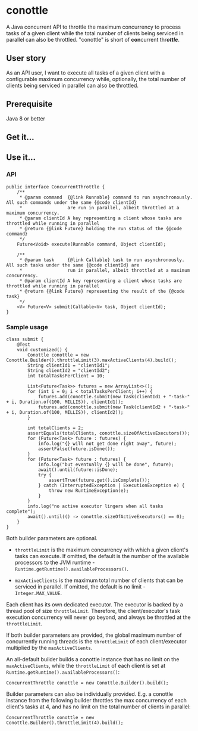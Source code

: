 # conottle

A Java concurrent API to throttle the maximum concurrency to process tasks of a given client while the total number of
clients being serviced in parallel can also be throttled. "conottle" is short of **con**current thr***ottle***.

## User story

As an API user, I want to execute all tasks of a given client with a configurable maximum concurrency while, optionally,
the total number of clients being serviced in parallel can also be throttled.

## Prerequisite

Java 8 or better

## Get it...

## Use it...

### API

```aidl
public interface ConcurrentThrottle {
    /**
     * @param command  {@link Runnable} command to run asynchronously. All such commands under the same {@code clientId}
     *                 are run in parallel, albeit throttled at a maximum concurrency.
     * @param clientId A key representing a client whose tasks are throttled while running in parallel
     * @return {@link Future} holding the run status of the {@code command}
     */
    Future<Void> execute(Runnable command, Object clientId);

    /**
     * @param task     {@link Callable} task to run asynchronously. All such tasks under the same {@code clientId} are
     *                 run in parallel, albeit throttled at a maximum concurrency.
     * @param clientId A key representing a client whose tasks are throttled while running in parallel
     * @return {@link Future} representing the result of the {@code task}
     */
    <V> Future<V> submit(Callable<V> task, Object clientId);
}
```

### Sample usage

```aidl
class submit {
    @Test
    void customized() {
        Conottle conottle = new Conottle.Builder().throttleLimit(3).maxActiveClients(4).build();
        String clientId1 = "clientId1";
        String clientId2 = "clientId2";
        int totalTasksPerClient = 10;

        List<Future<Task>> futures = new ArrayList<>();
        for (int i = 0; i < totalTasksPerClient; i++) {
            futures.add(conottle.submit(new Task(clientId1 + "-task-" + i, Duration.of(100, MILLIS)), clientId1));
            futures.add(conottle.submit(new Task(clientId2 + "-task-" + i, Duration.of(100, MILLIS)), clientId2));
        }

        int totalClients = 2;
        assertEquals(totalClients, conottle.sizeOfActiveExecutors());
        for (Future<Task> future : futures) {
            info.log("{} will not get done right away", future);
            assertFalse(future.isDone());
        }
        for (Future<Task> future : futures) {
            info.log("but eventually {} will be done", future);
            await().until(future::isDone);
            try {
                assertTrue(future.get().isComplete());
            } catch (InterruptedException | ExecutionException e) {
                throw new RuntimeException(e);
            }
        }
        info.log("no active executor lingers when all tasks complete");
        await().until(() -> conottle.sizeOfActiveExecutors() == 0);
    }
}
```

Both builder parameters are optional.

- `throttleLimit` is the maximum concurrency with which a given client's tasks can execute. If omitted, the default is
  the number of the available processors to the JVM runtime - `Runtime.getRuntime().availableProcessors()`.

- `maxActiveClients` is the maximum total number of clients that can be serviced in parallel. If omitted, the default
  is no limit - `Integer.MAX_VALUE`.

Each client has its own dedicated executor. The executor is backed by a thread pool of size `throttleLimit`. Therefore,
the client/executor's task execution concurrency will never go beyond, and always be throttled at the `throttleLimit`.

If both builder parameters are provided, the global maximum number of concurrently running threads is
the `throttleLimit` of each client/executor multiplied by the `maxActiveClients`.

An all-default builder builds a conottle instance that has no limit on the `maxActiveClients`, while the `throttleLimit`
of each client is set at `Runtime.getRuntime().availableProcessors()`:

```aidl
ConcurrentThrottle conottle = new Conottle.Builder().build();
```

Builder parameters can also be individually provided. E.g. a conottle instance from the following builder throttles the
max concurrency of each client's tasks at 4, and has no limit on the total number of clients in parallel:

```aidl
ConcurrentThrottle conottle = new Conottle.Builder().throttleLimit(4).build();
```
